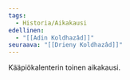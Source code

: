 ```yaml
---
tags:
  - Historia/Aikakausi
edellinen:
  - "[[Adin Koldhazâd]]"
seuraava: "[[Drieny Koldhazâd]]"
---
```

Kääpiökalenterin toinen aikakausi.